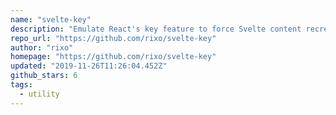 ```yaml
---
name: "svelte-key"
description: "Emulate React's key feature to force Svelte content recreation."
repo_url: "https://github.com/rixo/svelte-key"
author: "rixo"
homepage: "https://github.com/rixo/svelte-key"
updated: "2019-11-26T11:26:04.452Z"
github_stars: 6
tags: 
  - utility
---
```

